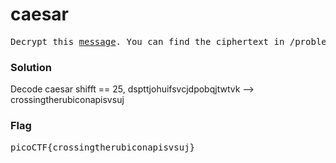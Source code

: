 <h1><b>caesar</h1></b>
<pre>
Decrypt this <a href='https://2019shell1.picoctf.com/static/dd13c821b22c2f3bd7ea8825ff733cc1/ciphertext'>message</a>. You can find the ciphertext in /problems/caesar_5_d706b250ed3c6d2d2c72155de301a2f1 on the shell server.
</pre>
</b><h3>Solution</h3></b>
<p>Decode caesar shifft == 25, dspttjohuifsvcjdpobqjtwtvk --> crossingtherubiconapisvsuj</p>
</b><h3>Flag</h3></b>
<pre>
picoCTF{crossingtherubiconapisvsuj}
</pre>
